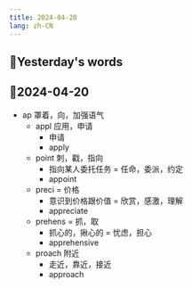 ```yaml
---
title: 2024-04-20
lang: zh-CN
---
```


## 📝Yesterday's words

## 📝2024-04-20
- ap 罩着，向，加强语气
  - appl 应用，申请
    - 申请
    - apply
  - point 刺，戳，指向
    - 指向某人委托任务 = 任命，委派，约定
    - appoint
  - preci = 价格
    - 意识到价格跟价值 = 欣赏，感激，理解
    - appreciate
  - prehens = 抓，取
    - 抓心的，揪心的 = 忧虑，担心
    - apprehensive
  - proach 附近
    - 走近，靠近，接近
    - approach
